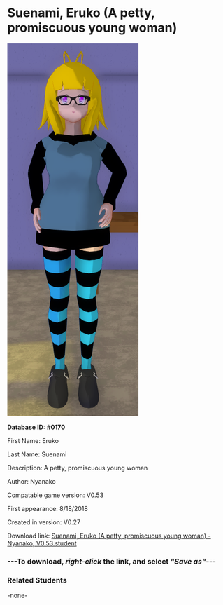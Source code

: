# Suenami, Eruko (A petty, promiscuous young woman)

<img src="../../Files/Images/Suenami, Eruko (A petty, promiscuous young woman).png" title="Suenami, Eruko (A petty, promiscuous young woman) - Nyanako, V0.53">

**Database ID: #0170**

First Name: Eruko

Last Name: Suenami

Description: A petty, promiscuous young woman

Author: Nyanako

Compatable game version: V0.53

First appearance: 8/18/2018

Created in version: V0.27

Download link: <a href="https://raw.githubusercontent.com/Arbiter1223/Daigaku-Gurashi-Custom-Students/master/Files/Student%20Files/Suenami%2C%20Eruko%20(A%20petty%2C%20promiscuous%20young%20woman)%20-%20Nyanako%2C%20V0.53.student">Suenami, Eruko (A petty, promiscuous young woman) - Nyanako, V0.53.student</a>

### ---**To download, _right-click_ the link, and select _"Save as"_**---

### Related Students

-none-
